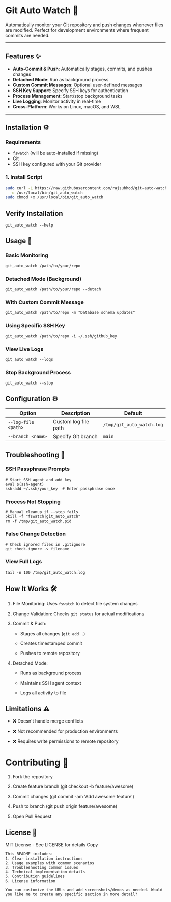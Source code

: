 # Git Auto Watch 🔄

Automatically monitor your Git repository and push changes whenever files are modified. Perfect for development environments where frequent commits are needed.

---

## Features ✨

- **Auto-Commit & Push**: Automatically stages, commits, and pushes changes
- **Detached Mode**: Run as background process
- **Custom Commit Messages**: Optional user-defined messages
- **SSH Key Support**: Specify SSH keys for authentication
- **Process Management**: Start/stop background tasks
- **Live Logging**: Monitor activity in real-time
- **Cross-Platform**: Works on Linux, macOS, and WSL

---

## Installation ⚙️

### Requirements
- `fswatch` (will be auto-installed if missing)
- Git
- SSH key configured with your Git provider

### 1. Install Script
```bash
sudo curl -L https://raw.githubusercontent.com/rajsubhod/git-auto-watch/main/git_auto_watch \
  -o /usr/local/bin/git_auto_watch
sudo chmod +x /usr/local/bin/git_auto_watch
```

## Verify Installation
```
git_auto_watch --help
```

## Usage 🚀
### Basic Monitoring
```
git_auto_watch /path/to/your/repo
```

### Detached Mode (Background)
```
git_auto_watch /path/to/your/repo --detach
```

### With Custom Commit Message
```
git_auto_watch /path/to/repo -m "Database schema updates"
```

### Using Specific SSH Key

```
git_auto_watch /path/to/repo -i ~/.ssh/github_key
```

### View Live Logs


```
git_auto_watch --logs
```

### Stop Background Process
```
git_auto_watch --stop
```

## Configuration ⚙️

| Option              | Description              | Default                   |
|---------------------|--------------------------|---------------------------|
| `--log-file <path>` | Custom log file path     | `/tmp/git_auto_watch.log` |
| `--branch <name>`   | Specify Git branch       | `main`                    |


## Troubleshooting 🔧
### SSH Passphrase Prompts

```
# Start SSH agent and add key
eval $(ssh-agent)
ssh-add ~/.ssh/your_key  # Enter passphrase once
```

### Process Not Stopping
```
# Manual cleanup if --stop fails
pkill -f "fswatch|git_auto_watch"
rm -f /tmp/git_auto_watch.pid
```

### False Change Detection
```
# Check ignored files in .gitignore
git check-ignore -v filename
```

### View Full Logs
```
tail -n 100 /tmp/git_auto_watch.log
```

## How It Works 🛠️

1. File Monitoring: Uses `fswatch` to detect file system changes

2. Change Validation: Checks `git status` for actual modifications

3. Commit & Push:

    - Stages all changes (`git add .`)

    - Creates timestamped commit

    - Pushes to remote repository

4. Detached Mode:

    - Runs as background process

    - Maintains SSH agent context

    - Logs all activity to file

## Limitations ⚠️

- ❌ Doesn't handle merge conflicts

- ❌ Not recommended for production environments

- ❌ Requires write permissions to remote repository

# Contributing 🤝

1. Fork the repository

2. Create feature branch (git checkout -b feature/awesome)

3. Commit changes (git commit -am 'Add awesome feature')

4. Push to branch (git push origin feature/awesome)

5. Open Pull Request

## License 📜

MIT License - See LICENSE for details
Copy

```
This README includes:
1. Clear installation instructions
2. Usage examples with common scenarios
3. Troubleshooting common issues
4. Technical implementation details
5. Contribution guidelines
6. License information

You can customize the URLs and add screenshots/demos as needed. Would you like me to create any specific section in more detail?
```